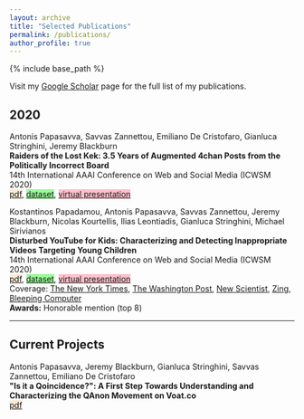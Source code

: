 ```yaml
---
layout: archive
title: "Selected Publications"
permalink: /publications/
author_profile: true
---
```



{% include base_path %}

Visit my [Google Scholar](https://scholar.google.com/citations?user=O6qSkH8AAAAJ&hl=en&oi=sra) page for the full list of my publications.

**2020** 
--
Antonis Papasavva, Savvas Zannettou, Emiliano De Cristofaro, Gianluca Stringhini, Jeremy Blackburn  
**Raiders of the Lost Kek: 3.5 Years of Augmented 4chan Posts from the Politically Incorrect Board**  
14th International AAAI Conference on Web and Social Media (ICWSM 2020)  
<span style="background-color:#FAEBD7">[pdf](/files/papasavva2020raiders.pdf)</span>, <span style="background-color:#98FB98">[dataset](https://zenodo.org/record/3606810)</span>, <span style="background-color:#FFC0CB">[virtual presentation](https://www.youtube.com/watch?v=XtqE6ztLK6U&t=30s&ab_channel=iDramaLab)</span>


Kostantinos Papadamou, Antonis Papasavva, Savvas Zannettou, Jeremy Blackburn, Nicolas Kourtellis, Ilias Leontiadis, Gianluca Stringhini, Michael Sirivianos  
**Disturbed YouTube for Kids: Characterizing and Detecting Inappropriate Videos Targeting Young Children**  
14th International AAAI Conference on Web and Social Media (ICWSM 2020)  
<span style="background-color:#FAEBD7">[pdf](/files/papadamou2020disturbed.pdf)</span>, <span style="background-color:#98FB98">[dataset](https://zenodo.org/record/3632781)</span>, <span style="background-color:#FFC0CB">[virtual presentation](https://www.youtube.com/watch?v=gIR7cnIeybg&t=5s&ab_channel=iDramaLab)</span>      
Coverage: [The New York Times](https://www.nytimes.com/2019/06/14/opinion/youtube-algorithm.html), [The Washington Post](https://www.washingtonpost.com/technology/2019/03/14/youtube-says-it-bans-preteens-its-site-its-still-delivering-troubling-content-young-children/?noredirect=on), [New Scientist](https://institutions.newscientist.com/article/2196040-children-can-find-inappropriate-videos-on-youtube-in-just-10-clicks/), [Zing](https://news.zing.vn/video-ban-nhan-nhan-va-o-li-tren-youtube-post923996.html), [Bleeping Computer](https://www.bleepingcomputer.com/news/security/researchers-create-algorithm-to-protect-kids-from-disturbing-youtube-videos/)  
**Awards:** Honorable mention (top 8)


---

**Current Projects**
--
Antonis Papasavva, Jeremy Blackburn, Gianluca Stringhini, Savvas Zannettou, Emiliano De Cristofaro  
**"Is it a Qoincidence?": A First Step Towards Understanding and Characterizing the QAnon Movement on Voat.co**  
<span style="background-color:#FAEBD7">[pdf](/files/papasavva2020qoincidence.pdf)</span>

